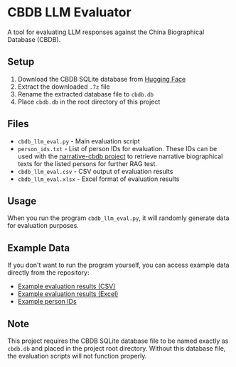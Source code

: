 # CBDB LLM Evaluator

A tool for evaluating LLM responses against the China Biographical Database (CBDB).

## Setup

1. Download the CBDB SQLite database from [Hugging Face](https://huggingface.co/datasets/cbdb/cbdb-sqlite/blob/main/latest.7z)
2. Extract the downloaded `.7z` file
3. Rename the extracted database file to `cbdb.db`
4. Place `cbdb.db` in the root directory of this project

## Files

- `cbdb_llm_eval.py` - Main evaluation script
- `person_ids.txt` - List of person IDs for evaluation. These IDs can be used with the [narrative-cbdb project](https://github.com/cbdb-project/narrative-cbdb) to retrieve narrative biographical texts for the listed persons for further RAG test.
- `cbdb_llm_eval.csv` - CSV output of evaluation results
- `cbdb_llm_eval.xlsx` - Excel format of evaluation results

## Usage

When you run the program `cbdb_llm_eval.py`, it will randomly generate data for evaluation purposes.

## Example Data

If you don't want to run the program yourself, you can access example data directly from the repository:
- [Example evaluation results (CSV)](https://github.com/cbdb-project/cbdb-llm-evaluator/blob/main/cbdb_llm_eval.csv)
- [Example evaluation results (Excel)](https://github.com/cbdb-project/cbdb-llm-evaluator/blob/main/cbdb_llm_eval.xlsx)
- [Example person IDs](https://github.com/cbdb-project/cbdb-llm-evaluator/blob/main/person_ids.txt)

## Note

This project requires the CBDB SQLite database file to be named exactly as `cbdb.db` and placed in the project root directory. Without this database file, the evaluation scripts will not function properly.
